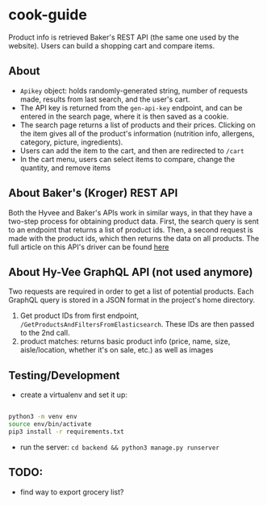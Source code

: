 # cook-guide

Product info is retrieved Baker's REST API (the same one used by the website).  Users can build a shopping cart and compare items.

## About

- `Apikey` object: holds randomly-generated string, number of requests made, results from last search, and the user's cart.
- The API key is returned from the `gen-api-key` endpoint, and can be entered in the search page, where it is then saved as a cookie.
- The search page returns a list of products and their prices.  Clicking on the item gives all of the product's information (nutrition info, allergens, category, picture, ingredients).
- Users can add the item to the cart, and then are redirected to `/cart`
- In the cart menu, users can select items to compare, change the quantity, and remove items

## About Baker's (Kroger) REST API

Both the Hyvee and Baker's APIs work in similar ways, in that they have a two-step process for obtaining product data.  First, the search query is sent to an endpoint that returns a list of product ids.  Then, a second request is made with the product ids, which then returns the data on all products.  The full article on this API's driver can be found [here](https://dev.to/gbafana25/undocumented-apis-in-websites-42g6)

## About Hy-Vee GraphQL API (not used anymore)

Two requests are required in order to get a list of potential products. Each GraphQL query is stored in a JSON format in the project's home directory.

1. Get product IDs from first endpoint, `/GetProductsAndFiltersFromElasticsearch`.  These IDs are then passed to the 2nd call.
2. product matches: returns basic product info (price, name, size, aisle/location, whether it's on sale, etc.) as well as images


## Testing/Development
- create a virtualenv and set it up: 
```bash	

python3 -m venv env
source env/bin/activate
pip3 install -r requirements.txt

```
- run the server: `cd backend && python3 manage.py runserver`

## TODO:
- find way to export grocery list?
